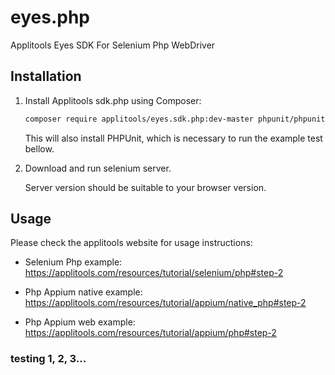 eyes.php
=============

Applitools Eyes SDK For Selenium Php WebDriver

## Installation

1. Install Applitools sdk.php using Composer:

    ```bash
    composer require applitools/eyes.sdk.php:dev-master phpunit/phpunit
    ```
    
    This will also install PHPUnit, which is necessary to run the example test bellow.

2. Download and run selenium server.

    Server version should be suitable to your browser version.

## Usage

Please check the applitools website for usage instructions:

- Selenium Php example: https://applitools.com/resources/tutorial/selenium/php#step-2

- Php Appium native example: https://applitools.com/resources/tutorial/appium/native_php#step-2

- Php Appium web example: https://applitools.com/resources/tutorial/appium/php#step-2

### testing 1, 2, 3...
